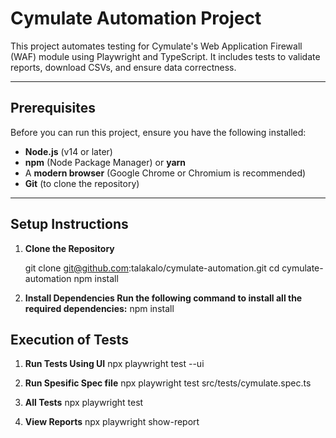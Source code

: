 # Cymulate Automation Project

This project automates testing for Cymulate's Web Application Firewall (WAF) module using Playwright and TypeScript. It includes tests to validate reports, download CSVs, and ensure data correctness.

---

## Prerequisites

Before you can run this project, ensure you have the following installed:

- **Node.js** (v14 or later)
- **npm** (Node Package Manager) or **yarn**
- A **modern browser** (Google Chrome or Chromium is recommended)
- **Git** (to clone the repository)

---

## Setup Instructions

1. **Clone the Repository**
   
   git clone git@github.com:talakalo/cymulate-automation.git
   cd cymulate-automation
   npm install

2. **Install Dependencies Run the following command to install all the required dependencies:**
        npm install


## Execution of Tests


1. **Run Tests Using UI**
    npx playwright test --ui

2.  **Run Spesific Spec file**
    npx playwright test src/tests/cymulate.spec.ts

3.  **All Tests**
    npx playwright test

4.  **View Reports**
    npx playwright show-report




